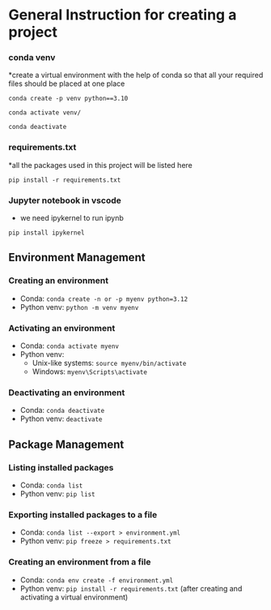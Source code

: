 # General Instruction for creating a project

### conda venv
*create a virtual environment with the help of conda so that all your required files should be placed at one place


```conda create -p venv python==3.10```

```conda activate venv/```

```conda deactivate```

### requirements.txt
*all the packages used in this project will be listed here

```pip install -r requirements.txt```

### Jupyter notebook in vscode
* we need ipykernel to run ipynb

```pip install ipykernel```

## Environment Management
### Creating an environment
- Conda: `conda create -n or -p myenv python=3.12`
- Python venv: `python -m venv myenv`

### Activating an environment
- Conda: `conda activate myenv`
- Python venv: 
  - Unix-like systems: `source myenv/bin/activate`
  - Windows: `myenv\Scripts\activate`

### Deactivating an environment
- Conda: `conda deactivate`
- Python venv: `deactivate`

## Package Management

### Listing installed packages
- Conda: `conda list`
- Python venv: `pip list`

### Exporting installed packages to a file
- Conda: `conda list --export > environment.yml`
- Python venv: `pip freeze > requirements.txt`

### Creating an environment from a file
- Conda: `conda env create -f environment.yml`
- Python venv: `pip install -r requirements.txt` (after creating and activating a virtual environment)
